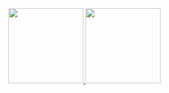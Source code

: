 <a href="https://github.com/anuraghazra/github-readme-stats">
  <img height="150px" src="https://github-readme-stats-komura-c.vercel.app/api?username=komura-c&show_icons=true&ver=1" />
</a>
<a href="https://github.com/anuraghazra/github-readme-stats">
  <img height="150px" src="https://github-readme-stats-komura-c.vercel.app/api/top-langs/?username=komura-c&layout=compact&ver=1" />
</a>
